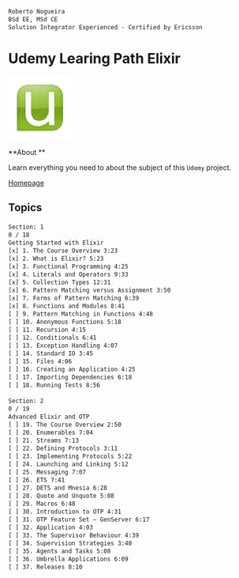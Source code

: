 ```
Roberto Nogueira  
BSd EE, MSd CE
Solution Integrator Experienced - Certified by Ericsson
```
# Udemy Learing Path Elixir

![udemy image](images/udemy.png)

**About **

Learn everything you need to about the subject of this `Udemy` project.

[Homepage](https://www.udemy.com/learning-path-elixir-web-development-with-elixir/learn/v4/overview)

## Topics
```
Section: 1
0 / 18
Getting Started with Elixir
[x] 1. The Course Overview 3:23
[x] 2. What is Elixir? 5:23
[x] 3. Functional Programming 4:25
[x] 4. Literals and Operators 9:33
[x] 5. Collection Types 12:31
[x] 6. Pattern Matching versus Assignment 3:50
[x] 7. Forms of Pattern Matching 6:39
[x] 8. Functions and Modules 8:41
[ ] 9. Pattern Matching in Functions 4:48
[ ] 10. Anonymous Functions 5:18
[ ] 11. Recursion 4:15
[ ] 12. Conditionals 6:41
[ ] 13. Exception Handling 4:07
[ ] 14. Standard IO 3:45
[ ] 15. Files 4:06
[ ] 16. Creating an Application 4:25
[ ] 17. Importing Dependencies 6:18
[ ] 18. Running Tests 8:56

Section: 2
0 / 19
Advanced Elixir and OTP
[ ] 19. The Course Overview 2:50
[ ] 20. Enumerables 7:04
[ ] 21. Streams 7:13
[ ] 22. Defining Protocols 3:11
[ ] 23. Implementing Protocols 5:22
[ ] 24. Launching and Linking 5:12
[ ] 25. Messaging 7:07
[ ] 26. ETS 7:41
[ ] 27. DETS and Mnesia 6:28
[ ] 28. Quote and Unquote 5:08
[ ] 29. Macros 6:48
[ ] 30. Introduction to OTP 4:31
[ ] 31. OTP Feature Set — GenServer 6:17
[ ] 32. Application 4:03
[ ] 33. The Supervisor Behaviour 4:39
[ ] 34. Supervision Strategies 3:40
[ ] 35. Agents and Tasks 5:08
[ ] 36. Umbrella Applications 6:09
[ ] 37. Releases 8:10
```
